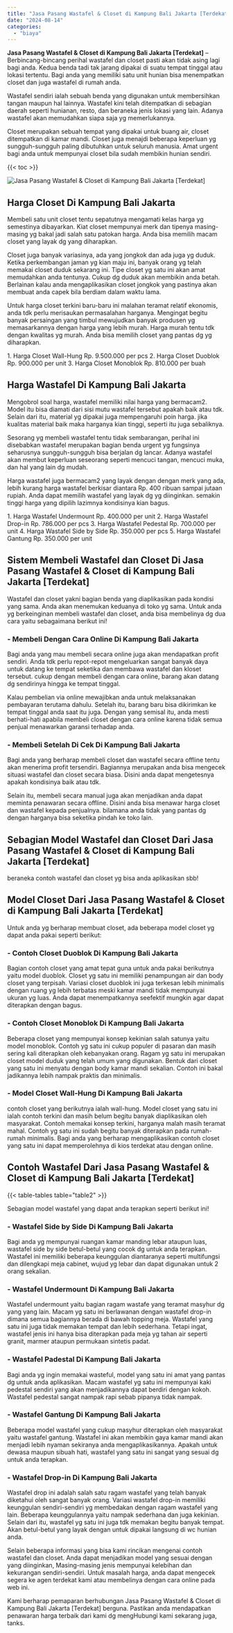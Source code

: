 ```yaml
---
title: "Jasa Pasang Wastafel & Closet di Kampung Bali Jakarta [Terdekat]"
date: "2024-08-14"
categories: 
  - "biaya"
---
```


**Jasa Pasang Wastafel & Closet di Kampung Bali Jakarta \[Terdekat\]** – Berbincang-bincang perihal wastafel dan closet pasti akan tidak asing lagi bagi anda. Kedua benda tadi tak jarang dipakai di suatu tempat tinggal atau lokasi tertentu. Bagi anda yang memiliki satu unit hunian bisa menempatkan closet dan juga wastafel di rumah anda.

Wastafel sendiri ialah sebuah benda yang digunakan untuk membersihkan tangan maupun hal lainnya. Wastafel kini telah ditempatkan di sebagian daerah seperti hunianan, resto, dan beraneka jenis lokasi yang lain. Adanya wastafel akan memudahkan siapa saja yg memerlukannya.

Closet merupakan sebuah tempat yang dipakai untuk buang air, closet ditempatkan di kamar mandi. Closet juga menajdi beberapa keperluan yg sungguh-sungguh paling dibutuhkan untuk seluruh manusia. Amat urgent bagi anda untuk mempunyai closet bila sudah membikin hunian sendiri.

{{< toc >}}

![Jasa Pasang Wastafel & Closet di Kampung Bali Jakarta [Terdekat]](/images/wastafel-closet-murah51.png)

## Harga Closet Di Kampung Bali Jakarta

Membeli satu unit closet tentu sepatutnya mengamati kelas harga yg semestinya dibayarkan. Kiat closet mempunyai merk dan tipenya masing-masing yg bakal jadi salah satu patokan harga. Anda bisa memilih macam closet yang layak dg yang diharapkan.

Closet juga banyak variasinya, ada yang jongkok dan ada juga yg duduk. Ketika perkembangan jaman yg kian maju ini, banyak orang yg telah memakai closet duduk sekarang ini. Tipe closet yg satu ini akan amat memudahkan anda tentunya. Cukup dg duduk akan membikin anda betah. Berlainan kalau anda mengaplikasikan closet jongkok yang pastinya akan membuat anda capek bila berdiam dalam waktu lama.

Untuk harga closet terkini baru-baru ini malahan teramat relatif ekonomis, anda tdk perlu merisaukan permasalahan harganya. Mengingat begitu banyak persaingan yang timbul mewujudkan banyak produsen yg memasarkannya dengan harga yang lebih murah. Harga murah tentu tdk dengan kwalitas yg murah. Anda bisa memilih closet yang pantas dg yg diharapkan.

1\. Harga Closet Wall-Hung Rp. 9.500.000 per pcs 2. Harga Closet Duoblok Rp. 900.000 per unit 3. Harga Closet Monoblok Rp. 810.000 per buah

## Harga Wastafel Di Kampung Bali Jakarta

Mengobrol soal harga, wastafel memiliki nilai harga yang bermacam2. Model itu bisa diamati dari sisi mutu wastafel tersebut apakah baik atau tdk. Selain dari itu, material yg dipakai juga mempengaruhi poin harga. jika kualitas material baik maka harganya kian tinggi, seperti itu juga sebaliknya.

Sesorang yg membeli wastafel tentu tidak sembarangan, perihal ini disebabkan wastafel merupakan bagian benda urgent yg fungsinya seharusnya sungguh-sungguh bisa berjalan dg lancar. Adanya wastafel akan membut keperluan seseorang seperti mencuci tangan, mencuci muka, dan hal yang lain dg mudah.

Harga wastafel juga bermacam2 yang layak dengan dengan merk yang ada, lebih kurang harga wastafel berkisar diantara Rp. 400 ribuan sampai jutaan rupiah. Anda dapat memilih wastafel yang layak dg yg diinginkan. semakin tinggi harga yang dipilih lazimnya kondisinya kian bagus.

1\. Harga Wastafel Undermount Rp. 400.000 per unit 2. Harga Wastafel Drop-in Rp. 786.000 per pcs 3. Harga Wastafel Pedestal Rp. 700.000 per unit 4. Harga Wastafel Side by Side Rp. 350.000 per pcs 5. Harga Wastafel Gantung Rp. 350.000 per unit

## Sistem Membeli Wastafel dan Closet Di Jasa Pasang Wastafel & Closet di Kampung Bali Jakarta \[Terdekat\]

Wastafel dan closet yakni bagian benda yang diaplikasikan pada kondisi yang sama. Anda akan menemukan keduanya di toko yg sama. Untuk anda yg berkeinginan membeli wastafel dan closet, anda bisa membelinya dg dua cara yaitu sebagaimana berikut ini!

### \- Membeli Dengan Cara Online Di Kampung Bali Jakarta

Bagi anda yang mau membeli secara online juga akan mendapatkan profit sendiri. Anda tdk perlu repot-repot mengeluarkan sangat banyak daya untuk datang ke tempat seketika dan membawa wastafel dan kloset tersebut. cukup dengan membeli dengan cara online, barang akan datang dg sendirinya hingga ke tempat tinggal.

Kalau pembelian via online mewajibkan anda untuk melaksanakan pembayaran terutama dahulu. Setelah itu, barang baru bisa dikirimkan ke tempat tinggal anda saat itu juga. Dengan yang semisal itu, anda mesti berhati-hati apabila membeli closet dengan cara online karena tidak semua penjual menawarkan garansi terhadap anda.

### \- Membeli Setelah Di Cek Di Kampung Bali Jakarta

Bagi anda yang berharap membeli closet dan wastafel secara offline tentu akan menerima profit tersendiri. Bagiannya merupakan anda bisa mengecek situasi wastafel dan closet secara biasa. Disini anda dapat mengetesnya apakah kondisinya baik atau tdk.

Selain itu, membeli secara manual juga akan menjadikan anda dapat meminta penawaran secara offline. Disini anda bisa menawar harga closet dan wastafel kepada penjualnya. bilamana anda tidak yang pantas dg dengan harganya bisa seketika pindah ke toko lain.

## Sebagian Model Wastafel dan Closet Dari Jasa Pasang Wastafel & Closet di Kampung Bali Jakarta \[Terdekat\]

beraneka contoh wastafel dan closet yg bisa anda aplikasikan sbb!

## Model Closet Dari Jasa Pasang Wastafel & Closet di Kampung Bali Jakarta \[Terdekat\]

Untuk anda yg berharap membuat closet, ada beberapa model closet yg dapat anda pakai seperti berikut:

### \- Contoh Closet Duoblok Di Kampung Bali Jakarta

Bagian contoh closet yang amat tepat guna untuk anda pakai berikutnya yaitu model duoblok. Closet yg satu ini memiliki penampungan air dan body closet yang terpisah. Variasi closet duoblok ini juga terkesan lebih minimalis dengan ruang yg lebih terbatas meski kamar mandi tidak mempunyai ukuran yg luas. Anda dapat menempatkannya seefektif mungkin agar dapat diterapkan dengan bagus.

### \- Contoh Closet Monoblok Di Kampung Bali Jakarta

Beberapa closet yang mempunyai konsep kekinian salah satunya yaitu model monoblok. Contoh yg satu ini cukup populer di pasaran dan masih sering kali diterapkan oleh kebanyakan orang. Ragam yg satu ini merupakan closet model duduk yang telah umum yang digunakan. Bentuk dari closet yang satu ini menyatu dengan body kamar mandi sekalian. Contoh ini bakal jadikannya lebih nampak praktis dan minimalis.

### \- Model Closet Wall-Hung Di Kampung Bali Jakarta

contoh closet yang berikutnya ialah wall-hung. Model closet yang satu ini ialah contoh terkini dan masih belum begitu banyak diaplikasikan oleh masyarakat. Contoh memakai konsep terkini, harganya malah masih teramat mahal. Contoh yg satu ini sudah begitu banyak diterapkan pada rumah-rumah minimalis. Bagi anda yang berharap mengaplikasikan contoh closet yang satu ini dapat memperolehnya di kios terdekat atau dengan online.

## Contoh Wastafel Dari Jasa Pasang Wastafel & Closet di Kampung Bali Jakarta \[Terdekat\]

{{< table-tables table="table2" >}}

Sebagian model wastafel yang dapat anda terapkan seperti berikut ini!

### \- Wastafel Side by Side Di Kampung Bali Jakarta

Bagi anda yg mempunyai ruangan kamar manding lebar ataupun luas, wastafel side by side betul-betul yang cocok dg untuk anda terapkan. Wastafel ini memiliki beberapa keunggulan diantaranya seperti multifungsi dan dilengkapi meja cabinet, wujud yg lebar dan dapat digunakan untuk 2 orang sekalian.

### \- Wastafel Undermount Di Kampung Bali Jakarta

Wastafel undermount yaitu bagian ragam wastafe yang teramat masyhur dg yang yang lain. Macam yg satu ini berlawanan dengan wastafel drop-in dimana semua bagiannya berada di bawah topping meja. Wastafel yang satu ini juga tidak memakan tempat dan lebih sederhana. Tetapi ingat, wastafel jenis ini hanya bisa diterapkan pada meja yg tahan air seperti granit, marmer ataupun permukaan sintetis padat.

### \- Wastafel Padestal Di Kampung Bali Jakarta

Bagi anda yg ingin memakai wasteful, model yang satu ini amat yang pantas dg untuk anda aplikasikan. Macam wastafel yg satu ini mempunyai kaki pedestal sendiri yang akan menjadikannya dapat berdiri dengan kokoh. Wastafel pedestal sangat nampak rapi sebab pipanya tidak nampak.

### \- Wastafel Gantung Di Kampung Bali Jakarta

Beberapa model wastafel yang cukup masyhur diterapkan oleh masyarakat yaitu wastafel gantung. Wastafel ini akan membikin gaya kamar mandi akan menjadi lebih nyaman sekiranya anda mengaplikasikannya. Apakah untuk dewasa maupun sibuah hati, wastafel yang satu ini sangat yang sesuai dg untuk anda terapkan.

### \- Wastafel Drop-in Di Kampung Bali Jakarta

Wastafel drop ini adalah salah satu ragam wastafel yang telah banyak diketahui oleh sangat banyak orang. Variasi wastafel drop-in memiliki keunggulan sendiri-sendiri yg membedakan dengan ragam wastafel yang lain. Beberapa keunggulannya yaitu nampak sederhana dan juga kekinian. Selain dari itu, wastafel yg satu ini juga tdk memakan begitu banyak tempat. Akan betul-betul yang layak dengan untuk dipakai langsung di wc hunian anda.

Selain beberapa informasi yang bisa kami rincikan mengenai contoh wastafel dan closet. Anda dapat menjadikan model yang sesuai dengan yang diinginkan, Masing-masing jenis mempunyai kelebihan dan kekurangan sendiri-sendiri. Untuk masalah harga, anda dapat mengecek segera ke agen terdekat kami atau membelinya dengan cara online pada web ini.

Kami berharap pemaparan berhubungan Jasa Pasang Wastafel & Closet di Kampung Bali Jakarta \[Terdekat\] berguna. Pastikan anda mendapatkan penawaran harga terbaik dari kami dg mengHubungi kami sekarang juga, tanks.
